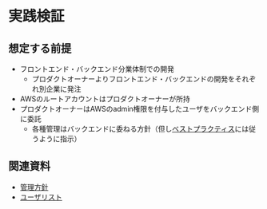 # 実践検証

## 想定する前提

- フロントエンド・バックエンド分業体制での開発
  - プロダクトオーナーよりフロントエンド・バックエンドの開発をそれぞれ別企業に発注
- AWSのルートアカウントはプロダクトオーナーが所持
- プロダクトオーナーはAWSのadmin権限を付与したユーザをバックエンド側に委託
  - 各種管理はバックエンドに委ねる方針（但し[ベストプラクティス](https://docs.aws.amazon.com/ja_jp/IAM/latest/UserGuide/best-practices.html)には従うように指示）

## 関連資料

- [管理方針](https://github.com/YoshitoYanagihara/AWSIAMDocuments/blob/main/Practice/docs/Policy.md)
- [ユーザリスト](https://github.com/YoshitoYanagihara/AWSIAMDocuments/blob/main/Practice/docs/Users.md)

